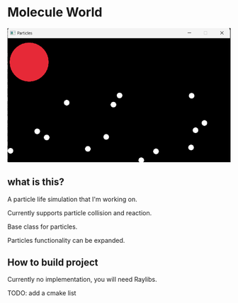 # Molecule World

![Screenshot of molecule world](images/Screenshot.png)

## what is this?
A particle life simulation that I'm working on.

Currently supports particle collision and reaction.

Base class for particles.

Particles functionality can be expanded.

## How to build project
Currently no implementation, you will need Raylibs.

TODO: add a cmake list